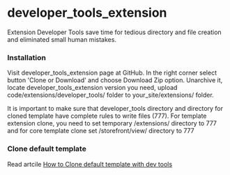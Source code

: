 # developer_tools_extension

Extension Developer Tools save time for tedious directory and file creation and eliminated small human mistakes.

### Installation

Visit  developer_tools_extension page at GitHub. In the right corner select button 'Clone or Download' and choose Download Zip option. Unarchive it, locate developer_tools_extension version you need, upload code/extensions/developer_tools/ folder to your_site/extensions/ folder.

It is important to make sure that developer_tools directory and directory for cloned template have complete rules to write files (777). For template extension clone, you need to set temporary /extensions/ directory to 777 and for core template clone set /storefront/view/ directory to 777


### Clone default template
Read artcile [How to Clone default template with dev tools](https://abantecart.atlassian.net/wiki/spaces/AD/pages/11993115/Clone+Default+theme)
